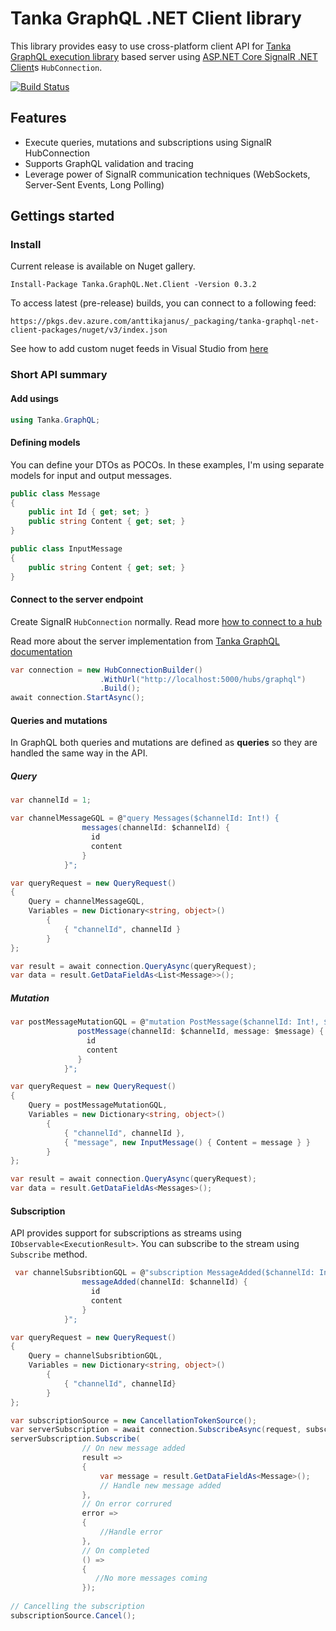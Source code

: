 
Tanka GraphQL .NET Client library
=====================================

This library provides easy to use cross-platform client API for [Tanka GraphQL execution library](https://github.com/pekkah/tanka-graphql) based server using [ASP.NET Core SignalR .NET Client](https://docs.microsoft.com/en-us/aspnet/core/signalr/dotnet-client?view=aspnetcore-2.2)s `HubConnection`. 

[![Build Status](https://dev.azure.com/anttikajanus/tanka-graphql-net-client/_apis/build/status/anttikajanus.tanka-graphql-net-client?branchName=master)](https://dev.azure.com/anttikajanus/tanka-graphql-net-client/_build/latest?definitionId=1?branchName=master)

## Features

- Execute queries, mutations and subscriptions using SignalR HubConnection
- Supports GraphQL validation and tracing
- Leverage power of SignalR communication techniques (WebSockets, Server-Sent Events, Long Polling) 

## Gettings started

### Install

Current release is available on Nuget gallery.

```
Install-Package Tanka.GraphQL.Net.Client -Version 0.3.2
```

To access latest (pre-release) builds, you can connect to a following feed:

```
https://pkgs.dev.azure.com/anttikajanus/_packaging/tanka-graphql-net-client-packages/nuget/v3/index.json
```

See how to add custom nuget feeds in Visual Studio from [here](https://go.microsoft.com/fwlink/?linkid=698608)

### Short API summary

#### Add usings

```csharp
using Tanka.GraphQL;
```

#### Defining models

You can define your DTOs as POCOs. In these examples, I'm using separate models for input and output messages. 

```csharp
public class Message
{
    public int Id { get; set; }
    public string Content { get; set; }
}

public class InputMessage
{
    public string Content { get; set; }
}
```

#### Connect to the server endpoint

Create SignalR `HubConnection` normally. Read more [how to connect to a hub](https://docs.microsoft.com/en-us/aspnet/core/signalr/dotnet-client?view=aspnetcore-2.2#connect-to-a-hub)

Read more about the server implementation from [Tanka GraphQL documentation](https://github.com/pekkah/tanka-graphql/tree/aef8fc4a8f9ae4da08812293ad0e7e51cf0312eb#server)

```csharp
var connection = new HubConnectionBuilder()
                    .WithUrl("http://localhost:5000/hubs/graphql")
                    .Build();
await connection.StartAsync();
```

#### Queries and mutations

In GraphQL both queries and mutations are defined as **queries** so they are handled the same way in the API. 

##### Query

```csharp
var channelId = 1;

var channelMessageGQL = @"query Messages($channelId: Int!) {
                messages(channelId: $channelId) {
                  id
                  content
                }
            }";

var queryRequest = new QueryRequest()
{
    Query = channelMessageGQL,
    Variables = new Dictionary<string, object>()
        {
            { "channelId", channelId }
        }
};

var result = await connection.QueryAsync(queryRequest);
var data = result.GetDataFieldAs<List<Message>>();
````

##### Mutation

```csharp
var postMessageMutationGQL = @"mutation PostMessage($channelId: Int!, $message: InputMessage) {
               postMessage(channelId: $channelId, message: $message) {
                 id
                 content
               }
            }";

var queryRequest = new QueryRequest()
{
    Query = postMessageMutationGQL,
    Variables = new Dictionary<string, object>()
        {
            { "channelId", channelId },
            { "message", new InputMessage() { Content = message } }
        }
};

var result = await connection.QueryAsync(queryRequest);
var data = result.GetDataFieldAs<Messages>();
```

#### Subscription

API provides support for subscriptions as streams using `IObservable<ExecutionResult>`. You can subscribe to the stream using `Subscribe` method.

```csharp
 var channelSubsribtionGQL = @"subscription MessageAdded($channelId: Int!) {
                messageAdded(channelId: $channelId) {
                  id
                  content
                }
            }";

var queryRequest = new QueryRequest()
{
    Query = channelSubsribtionGQL,
    Variables = new Dictionary<string, object>()
        {
            { "channelId", channelId}
        }
};

var subscriptionSource = new CancellationTokenSource();
var serverSubscription = await connection.SubscribeAsync(request, subscriptionSource);
serverSubscription.Subscribe(
                // On new message added
                result =>
                {
                    var message = result.GetDataFieldAs<Message>();
                    // Handle new message added
                },
                // On error corrured
                error =>
                {
                    //Handle error
                },
                // On completed
                () =>
                {
                   //No more messages coming
                });
                
// Cancelling the subscription                
subscriptionSource.Cancel();
```
